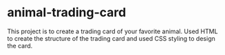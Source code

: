 # animal-trading-card

This project is to create a trading card of your favorite animal.
Used HTML to create the structure of the trading card and used CSS styling to design the card.
